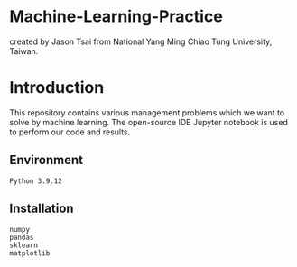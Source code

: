 # Machine-Learning-Practice
created by Jason Tsai from National Yang Ming Chiao Tung University, Taiwan.

# Introduction
This repository contains various management problems which we want to solve by machine learning. The open-source IDE Jupyter notebook is used to perform our code and results. 

## Environment
```
Python 3.9.12
```

## Installation
```
numpy
pandas
sklearn
matplotlib
```
